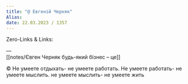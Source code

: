 ```yaml
---
title: "@ Евгеній Черняк"
Alias: 
date: 22.03.2023 / 1357  
---
```

Zero-Links & Links:  


—  
[[notes/Євген Черняк будь-який бізнес – це]]

© Не умеете отдыхать- не умеете работать. Не умеете работать- не умеете мыслить. не умеете мыслить- не умеете жить
